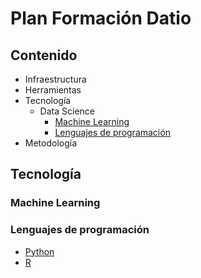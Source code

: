# Plan Formación Datio

## Contenido

- Infraestructura
- Herramientas
- Tecnología
  - Data Science
    - [Machine Learning](#machinelearning)
    - [Lenguajes de programación](#lenguajesprogramacion)
- Metodología 

## Tecnología    
### Machine Learning
### Lenguajes de programación
- [Python](https://github.com/DatioBD/academy/blob/master/python.md)
- [R](https://github.com/DatioBD/academy/blob/master/r.md)
